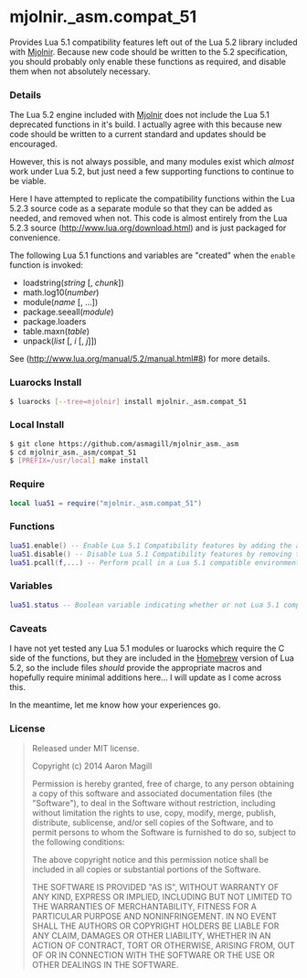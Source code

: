 mjolnir._asm.compat_51
======================

Provides Lua 5.1 compatibility features left out of the Lua 5.2 library included with [Mjolnir](http://mjolnir.io).
Because new code should be written to the 5.2 specification, you should probably
only enable these functions as required, and disable them when not absolutely necessary.

### Details
The Lua 5.2 engine included with [Mjolnir](http://mjolnir.io) does not include the Lua 5.1 deprecated functions in it's build.  I actually agree with this because new code should be written to a current standard and updates should be encouraged.

However, this is not always possible, and many modules exist which *almost* work under Lua 5.2, but just need a few supporting functions to continue to be viable.

Here I have attempted to replicate the compatibility functions within the Lua 5.2.3 source code as a separate module so that they can be added as needed, and removed when not.  This code is almost entirely from the Lua 5.2.3 source (http://www.lua.org/download.html) and is just packaged for convenience.

The following Lua 5.1 functions and variables are "created" when the `enable` function is invoked:

* loadstring(*string* [, *chunk*])
* math.log10(*number*)
* module(*name* [, ...])
* package.seeall(*module*)
* package.loaders
* table.maxn(*table*)
* unpack(*list* [, *i* [, *j*]])

See (http://www.lua.org/manual/5.2/manual.html#8) for more details.

### Luarocks Install
~~~bash
$ luarocks [--tree=mjolnir] install mjolnir._asm.compat_51
~~~

### Local Install
~~~bash
$ git clone https://github.com/asmagill/mjolnir_asm._asm
$ cd mjolnir_asm._asm/compat_51
$ [PREFIX=/usr/local] make install
~~~

### Require
~~~lua
local lua51 = require("mjolnir._asm.compat_51")
~~~

### Functions
~~~lua
lua51.enable() -- Enable Lua 5.1 Compatibility features by adding the appropriate functions into the expected globals.
lua51.disable() -- Disable Lua 5.1 Compatibility features by removing them from the global namespace.
lua51.pcall(f,...) -- Perform pcall in a Lua 5.1 compatible environment.  Lua 5.1 compatibility remains the same as it was prior to the call when it is completed (i.e. if it was already on, it stays on, if it was off, it's turned back off.)
~~~

### Variables
~~~lua
lua51.status -- Boolean variable indicating whether or not Lua 5.1 compatibility functions are enabled or not.
~~~

### Caveats
I have not yet tested any Lua 5.1 modules or luarocks which require the C side of the functions, but they are included in the [Homebrew](http://brew.sh) version of Lua 5.2, so the include files *should* provide the appropriate macros and hopefully require minimal additions here... I will update as I come across this.

In the meantime, let me know how your experiences go.

### License

> Released under MIT license.
>
> Copyright (c) 2014 Aaron Magill
>
> Permission is hereby granted, free of charge, to any person obtaining a copy
> of this software and associated documentation files (the "Software"), to deal
> in the Software without restriction, including without limitation the rights
> to use, copy, modify, merge, publish, distribute, sublicense, and/or sell
> copies of the Software, and to permit persons to whom the Software is
> furnished to do so, subject to the following conditions:
>
> The above copyright notice and this permission notice shall be included in
> all copies or substantial portions of the Software.
>
> THE SOFTWARE IS PROVIDED "AS IS", WITHOUT WARRANTY OF ANY KIND, EXPRESS OR
> IMPLIED, INCLUDING BUT NOT LIMITED TO THE WARRANTIES OF MERCHANTABILITY,
> FITNESS FOR A PARTICULAR PURPOSE AND NONINFRINGEMENT. IN NO EVENT SHALL THE
> AUTHORS OR COPYRIGHT HOLDERS BE LIABLE FOR ANY CLAIM, DAMAGES OR OTHER
> LIABILITY, WHETHER IN AN ACTION OF CONTRACT, TORT OR OTHERWISE, ARISING FROM,
> OUT OF OR IN CONNECTION WITH THE SOFTWARE OR THE USE OR OTHER DEALINGS IN
> THE SOFTWARE.

